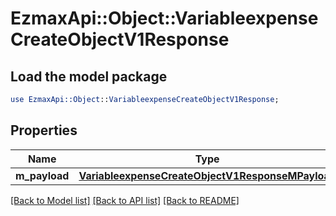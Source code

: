 # EzmaxApi::Object::VariableexpenseCreateObjectV1Response

## Load the model package
```perl
use EzmaxApi::Object::VariableexpenseCreateObjectV1Response;
```

## Properties
Name | Type | Description | Notes
------------ | ------------- | ------------- | -------------
**m_payload** | [**VariableexpenseCreateObjectV1ResponseMPayload**](VariableexpenseCreateObjectV1ResponseMPayload.md) |  | 

[[Back to Model list]](../README.md#documentation-for-models) [[Back to API list]](../README.md#documentation-for-api-endpoints) [[Back to README]](../README.md)


